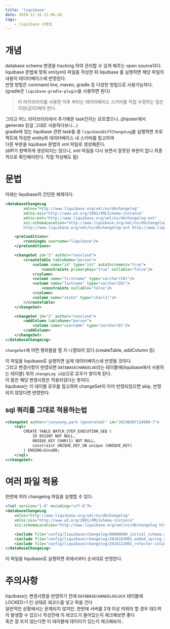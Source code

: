 ```yaml
---
title: 'liquibase'
date: 2018-12-16 21:06:36
tags:
    - liquibase 사용법
---
```


# 개념  
database schema 변경을 tracking 하여 관리할 수 있게 해주는 open source이다.  
liquibase 문법에 맞춰 xml(yml) 파일을 작성한 뒤 liquibase 를 실행하면 해당 파일의 내용이 데이터베이스에 반영된다.  
반영 방법은 command line, maven, gradle 등 다양한 방법으로 사용가능하다.  
(gradle은 `liquibase-gradle-plugin`을 사용하면 된다)   

> 이 라이브러리를 사용한 이후 부터는 데이터베이스 스키마를 직접 수정하는 일은 지양(금지)해야 한다.  

그리고 어느 라이브러리에서 추가해준 task인지는 모르곘으나..(jhipster애서 generate 된걸 그대로 사용하다보니...)  
gradle에 있는 liquibase 관련 task들 중 `liquibaseDiffChangeLog`를 실행하면 프로젝트에 작성한 entity와 데이터베이스 내 스키마를 참고하여  
다른 부분을 liquibase 문법의 xml 파일로 생성해준다.  
(diff가 완벽하게 생성되지는 않으니, xml 파일을 다시 보면서 잘못된 부분이 없나 최종적으로 확인해야한다. 직접 작성해도 됨)

# 문법
아래는 liquibase의 간단한 예제이다.  

```xml
<databaseChangeLog
        xmlns="http://www.liquibase.org/xml/ns/dbchangelog"
        xmlns:xsi="http://www.w3.org/2001/XMLSchema-instance"
        xmlns:ext="http://www.liquibase.org/xml/ns/dbchangelog-ext"
        xsi:schemaLocation="http://www.liquibase.org/xml/ns/dbchangelog http://www.liquibase.org/xml/ns/dbchangelog/dbchangelog-3.1.xsd
        http://www.liquibase.org/xml/ns/dbchangelog-ext http://www.liquibase.org/xml/ns/dbchangelog/dbchangelog-ext.xsd">

    <preConditions>
        <runningAs username="liquibase"/>
    </preConditions>

    <changeSet id="1" author="nvoxland">
        <createTable tableName="person">
            <column name="id" type="int" autoIncrement="true">
                <constraints primaryKey="true" nullable="false"/>
            </column>
            <column name="firstname" type="varchar(50)"/>
            <column name="lastname" type="varchar(50)">
                <constraints nullable="false"/>
            </column>
            <column name="state" type="char(2)"/>
        </createTable>
    </changeSet>

    <changeSet id="2" author="nvoxland">
        <addColumn tableName="person">
            <column name="username" type="varchar(8)"/>
        </addColumn>
    </changeSet>    
</databaseChangeLog>
```

`changeSet`에 어떤 행위들을 할 지 나열되어 있다.(createTable, addColumn 등)  

이 파일을 liquibase로 실행하면 실제 데이터베이스에 반영될 것이다.  
그리고 변경사항이 반영되면 `DATABASECHANGELOG`라는 테이블에(liquibase에서 사용하는 테이블) 위의 `changeLog id값`으로 로우가 쌓이게 된다.  
이 말은 해당 변경사항은 적용되었다는 뜻이다.  
liquibase는 이 테이블 로우를 참고하여 changeSet이 이미 반영되었으면 skip, 반영되지 않았다면 반영한다.  

## sql 쿼리를 그대로 적용하는법  
```xml
<changeSet author="junyoung.park (generated)" id="20190307124000-7">
    <sql>
        CREATE TABLE BATCH_STEP_EXECUTION_SEQ (
            ID BIGINT NOT NULL,
            UNIQUE_KEY CHAR(1) NOT NULL,
            constraint UNIQUE_KEY_UN unique (UNIQUE_KEY)
        ) ENGINE=InnoDB;
    </sql>
</changeSet>
```

# 여러 파일 적용
한번에 여러 changelog 파일을 실행할 수 있다.  

```xml
<?xml version="1.0" encoding="utf-8"?>
<databaseChangeLog
    xmlns="http://www.liquibase.org/xml/ns/dbchangelog"
    xmlns:xsi="http://www.w3.org/2001/XMLSchema-instance"
    xsi:schemaLocation="http://www.liquibase.org/xml/ns/dbchangelog http://www.liquibase.org/xml/ns/dbchangelog/dbchangelog-3.5.xsd">

    <include file="config/liquibase/changelog/00000000_initial_schema.xml" relativeToChangelogFile="false"/>
    <include file="config/liquibase/changelog/2018103001_added_spring_acl_schema.xml" relativeToChangelogFile="false"/>
    <include file="config/liquibase/changelog/2018122001_refactor-column-length.xml" relativeToChangelogFile="false"/>
</databaseChangeLog>
```

이 파일을 liquibase로 실행하면 위에서부터 순서대로 반영한다.  

# 주의사항
liquibase는 변경사항을 반영하기 전에 `DATABASECHANGELOGLOCK` 테이블에 LOCKED=1 인 상태로 레코드를 넣고 락을 건다  
일반적인 상황에서는 문제되지 않지만, 한번에 서버를 2개 이상 띄워야 할 경우 데드락이 발생할 수 있으니 작성전에 이 레코드가 들어있는지 체크해보면 좋다  
혹은 잘 뜨지 않는다면 이 테이블에 데이터가 있는지 체크해보자..  

<!-- more -->